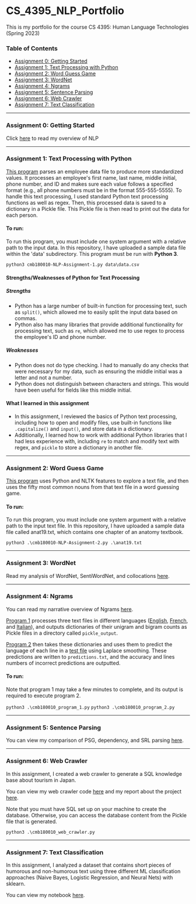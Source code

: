 # CS_4395_NLP_Portfolio
This is my portfolio for the course CS 4395: Human Language Technologies (Spring 2023)

### Table of Contents

- [Assignment 0: Getting Started](#assignment-0-getting-started)
- [Assignment 1: Text Processing with Python](#assignment-1-text-processing-with-python)
- [Assignment 2: Word Guess Game](#assignment-2-word-guess-game)
- [Assignment 3: WordNet](#assignment-3-wordnet)
- [Assignment 4: Ngrams](#assignment-4-ngrams)
- [Assignment 5: Sentence Parsing](#assignment-5-sentence-parsing)
- [Assignment 6: Web Crawler](#assignment-6-web-crawler)
- [Assignment 7: Text Classification](#assignment-7-text-classification)

-----

### Assignment 0: Getting Started
Click [here](https://github.com/cadybaltz/CS_4395_NLP_Portfolio/blob/main/Assignment_0/Overview_of_NLP.pdf) to read my overview of NLP

-----

### Assignment 1: Text Processing with Python
[This program](https://github.com/cadybaltz/CS_4395_NLP_Portfolio/blob/main/Assignment_1/cmb180010-NLP-Assignment-1.py) parses an employee data file to produce more standardized values. It processes an employee's first name, last name, middle initial, phone number, and ID and makes sure each value follows a specified format (e.g., all phone numbers must be in the format 555-555-5555). To handle this text processing, I used standard Python text processing functions as well as regex. Then, this processed data is saved to a dictionary in a Pickle file. This Pickle file is then read to print out the data for each person.

#### To run:
To run this program, you must include one system argument with a relative path to the input data. In this repository, I have uploaded a sample data file within the 'data' subdirectory. This program must be run with **Python 3**.

`python3 cmb180010-NLP-Assignment-1.py data\data.csv`

#### Strengths/Weaknesses of Python for Text Processing
##### Strengths
- Python has a large number of built-in function for processing text, such as `split()`, which allowed me to easily split the input data based on commas.
- Python also has many libraries that provide additional functionality for processing text, such as `re`, which allowed me to use regex to process the employee's ID and phone number.

##### Weaknesses
- Python does not do type checking. I had to manually do any checks that were necessary for my data, such as ensuring the middle initial was a letter and not a number.
- Python does not distinguish between characters and strings. This would have been useful for fields like this middle initial.

#### What I learned in this assignment
- In this assignment, I reviewed the basics of Python text processing, including how to open and modify files, use built-in functions like `.capitalize()` and `input()`, and store data in a dictionary.
- Additionally, I learned how to work with additional Python libraries that I had less experience with, including `re` to match and modify text with regex, and `pickle` to store a dictionary in another file.

-----

### Assignment 2: Word Guess Game
[This program](https://github.com/cadybaltz/CS_4395_NLP_Portfolio/blob/main/Assignment_2/cmb180010-NLP-Assignment-2.py) uses Python and NLTK features to explore a text file, and then uses the fifty most common nouns from that text file in a word guessing game.

#### To run:
To run this program, you must include one system argument with a relative path to the input text file. In this repository, I have uploaded a sample data file called anat19.txt, which contains one chapter of an anatomy textbook.

`python3 .\cmb180010-NLP-Assignment-2.py .\anat19.txt`


-----

### Assignment 3: WordNet
Read my analysis of WordNet, SentiWordNet, and collocations [here](https://github.com/cadybaltz/CS_4395_NLP_Portfolio/blob/main/Assignment_3/cmb180010-NLP-Assignment-3.pdf).


-----

### Assignment 4: Ngrams

You can read my narrative overview of Ngrams [here](https://github.com/cadybaltz/CS_4395_NLP_Portfolio/blob/main/Assignment_4/cmb180010_ngrams_narrative.pdf).

[Program 1](https://github.com/cadybaltz/CS_4395_NLP_Portfolio/blob/main/Assignment_4/cmb180010_program_1.py) processes three text files in different languages ([English](https://github.com/cadybaltz/CS_4395_NLP_Portfolio/blob/main/Assignment_4/data/LangId.train.English), [French](https://github.com/cadybaltz/CS_4395_NLP_Portfolio/blob/main/Assignment_4/data/LangId.train.French), and [Italian](https://github.com/cadybaltz/CS_4395_NLP_Portfolio/blob/main/Assignment_4/data/LangId.train.Italian)), and outputs dictionaries of their unigram and bigram counts as Pickle files in a directory called `pickle_output`.

[Program 2](https://github.com/cadybaltz/CS_4395_NLP_Portfolio/blob/main/Assignment_4/cmb180010_program_2.py) then takes these dictionaries and uses them to predict the language of each line in a [test file](https://github.com/cadybaltz/CS_4395_NLP_Portfolio/blob/main/Assignment_4/data/LangId.test) using Laplace smoothing. These predictions are written to `predictions.txt`, and the accuracy and lines numbers of incorrect predictions are outputted.

#### To run:
Note that program 1 may take a few minutes to complete, and its output is required to execute program 2.

`python3 .\cmb180010_program_1.py`
`python3 .\cmb180010_program_2.py`

-----

### Assignment 5: Sentence Parsing

You can view my comparison of PSG, dependency, and SRL parsing [here](https://github.com/cadybaltz/CS_4395_NLP_Portfolio/blob/main/Assignment_5/cmb180010_sentence_parsing.pdf).

-----

### Assignment 6: Web Crawler

In this assignment, I created a web crawler to generate a SQL knowledge base about tourism in Japan.

You can view my web crawler code [here](https://github.com/cadybaltz/CS_4395_NLP_Portfolio/blob/main/Assignment_6/cmb180010_web_crawler.py) and my report about the project [here](https://github.com/cadybaltz/CS_4395_NLP_Portfolio/blob/main/Assignment_6/cmb180010_web_crawler_report.pdf).

Note that you must have SQL set up on your machine to create the database. Otherwise, you can access the database content from the Pickle file that is generated.

`python3 .\cmb180010_web_crawler.py`

-----

### Assignment 7: Text Classification

In this assignment, I analyzed a dataset that contains short pieces of humorous and non-humorous text using three different ML classification approaches (Naive Bayes, Logistic Regression, and Neural Nets) with sklearn.

You can view my notebook [here](https://github.com/cadybaltz/CS_4395_NLP_Portfolio/blob/main/Assignment_7/cmb180010_text_classification.pdf).
